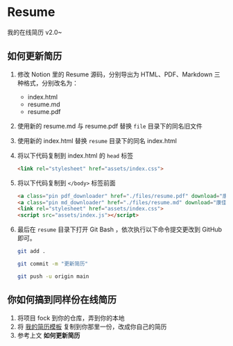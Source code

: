 # Resume

我的在线简历 v2.0~

## 如何更新简历

1. 修改 Notion 里的 Resume 源码，分别导出为 HTML、PDF、Markdown 三种格式，分别改名为：
   - index.html
   - resume.md
   - resume.pdf
2. 使用新的 resume.md 与 resume.pdf 替换 `file` 目录下的同名旧文件
3. 使用新的 index.html 替换 `resume` 目录下的同名 index.html
4. 将以下代码复制到 index.html 的 `head` 标签
   ```html
   <link rel="stylesheet" href="assets/index.css">
   ```
5. 将以下代码复制到 `</body>` 标签前面
   ```html
   <a class="pin pdf_downloader" href="./files/resume.pdf" download="康佳-后端-18232110170.pdf">PDF</a>
   <a class="pin md_downloader" href="./files/resume.md" download="康佳-后端-18232110170.md">MD</a>
   <link rel="stylesheet" href="assets/index.css">
   <script src="assets/index.js"></script>
   ```
6. 最后在 `resume` 目录下打开 Git Bash ，依次执行以下命令提交更改到 GitHub 即可。

   ```bash
   git add .
   
   git commit -m "更新简历"
   
   git push -u origin main
   ```


## 你如何搞到同样份在线简历

1. 将项目 fock 到你的仓库，弄到你的本地
2. 将 [我的简历模板](https://ikangjia.notion.site/Resume-ddb0757361414744a1309731bf84b954) 复制到你那里一份，改成你自己的简历
3. 参考上文 **如何更新简历**